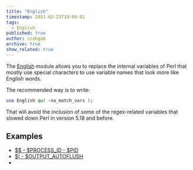 ```yaml
---
title: "English"
timestamp: 2021-02-23T19:00:01
tags:
  - English
published: true
author: szabgab
archive: true
show_related: true
---
```



The [English](https://metacpan.org/pod/English) module allows you to replace the internal variables of Perl
that mostly use special characters to use variable names that look more like English words.


The recommended way is to write:

```perl
use English qw( -no_match_vars );
```

That will avoid the inclusion of some of the regex-related variables that slowed down Perl in version 5.18 and before.

## Examples

* [$$ - $PROCESS_ID - $PID](/process-id)
* [$| - $OUTPUT_AUTOFLUSH](/output-autoflush)<li>
